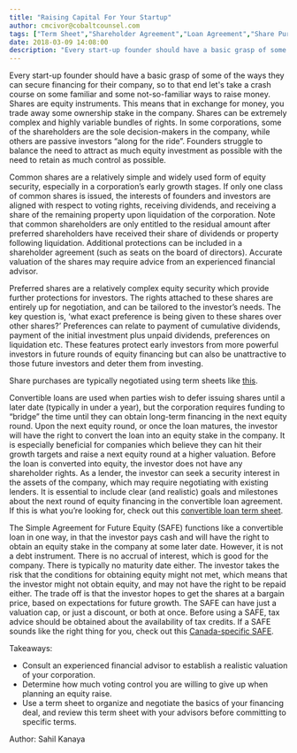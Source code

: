```yaml
---
title: "Raising Capital For Your Startup"
author: cmcivor@cobaltcounsel.com
tags: ["Term Sheet","Shareholder Agreement","Loan Agreement","Share Purchase Agreement","Investor Term Sheet","cmcivor"]
date: 2018-03-09 14:08:00
description: "Every start-up founder should have a basic grasp of some of the ways they can secure financing for their company, so to that end let's take a crash course on some familiar and some not-so-familiar..."
---
```


 

Every start-up founder should have a basic grasp of some of the ways they can secure financing for their company, so to that end let's take a crash course on some familiar and some not-so-familiar ways to raise money. Shares are equity instruments. This means that in exchange for money, you trade away some ownership stake in the company. Shares can be extremely complex and highly variable bundles of rights. In some corporations, some of the shareholders are the sole decision-makers in the company, while others are passive investors “along for the ride”. Founders struggle to balance the need to attract as much equity investment as possible with the need to retain as much control as possible.

 

Common shares are a relatively simple and widely used form of equity security, especially in a corporation’s early growth stages. If only one class of common shares is issued, the interests of founders and investors are aligned with respect to voting rights, receiving dividends, and receiving a share of the remaining property upon liquidation of the corporation. Note that common shareholders are only entitled to the residual amount after preferred shareholders have received their share of dividends or property following liquidation. Additional protections can be included in a shareholder agreement (such as seats on the board of directors). Accurate valuation of the shares may require advice from an experienced financial advisor.

 

Preferred shares are a relatively complex equity security which provide further protections for investors. The rights attached to these shares are entirely up for negotiation, and can be tailored to the investor’s needs. The key question is, ‘what exact preference is being given to these shares over other shares?’ Preferences can relate to payment of cumulative dividends, payment of the initial investment plus unpaid dividends, preferences on liquidation etc. These features protect early investors from more powerful investors in future rounds of equity financing but can also be unattractive to those future investors and deter them from investing.

 

Share purchases are typically negotiated using term sheets like [this](https://clausehound.com/legal-contract/16322).

 

Convertible loans are used when parties wish to defer issuing shares until a later date (typically in under a year), but the corporation requires funding to “bridge” the time until they can obtain long-term financing in the next equity round. Upon the next equity round, or once the loan matures, the investor will have the right to convert the loan into an equity stake in the company. It is especially beneficial for companies which believe they can hit their growth targets and raise a next equity round at a higher valuation. Before the loan is converted into equity, the investor does not have any shareholder rights. As a lender, the investor can seek a security interest in the assets of the company, which may require negotiating with existing lenders. It is essential to include clear (and realistic) goals and milestones about the next round of equity financing in the convertible loan agreement. If this is what you’re looking for, check out this [convertible loan term sheet](https://clausehound.com/legal-contract/16287).

 

The Simple Agreement for Future Equity (SAFE) functions like a convertible loan in one way, in that the investor pays cash and will have the right to obtain an equity stake in the company at some later date. However, it is not a debt instrument. There is no accrual of interest, which is good for the company. There is typically no maturity date either. The investor takes the risk that the conditions for obtaining equity might not met, which means that the investor might not obtain equity, and may not have the right to be repaid either. The trade off is that the investor hopes to get the shares at a bargain price, based on expectations for future growth. The SAFE can have just a valuation cap, or just a discount, or both at once. Before using a SAFE, tax advice should be obtained about the availability of tax credits. If a SAFE sounds like the right thing for you, check out this [Canada-specific SAFE](https://clausehound.com/legal-contract/16297).

 

Takeaways:
- Consult an experienced financial advisor to establish a realistic valuation of your corporation.
- Determine how much voting control you are willing to give up when planning an equity raise.
- Use a term sheet to organize and negotiate the basics of your financing deal, and review this term sheet with your advisors before committing to specific terms.

Author: Sahil Kanaya